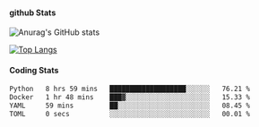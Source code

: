 #### github Stats
![Anurag's GitHub stats](https://github-readme-stats.vercel.app/api?username=reduhq&theme=react&show_icons=true&hide=contribs,prs)

[![Top Langs](https://github-readme-stats.vercel.app/api/top-langs/?username=reduhq&layout=compact&theme=react)](https://github.com/anuraghazra/github-readme-stats)

#### Coding Stats
<!--START_SECTION:waka-->

```txt
Python   8 hrs 59 mins   ███████████████████░░░░░░   76.21 %
Docker   1 hr 48 mins    ███▓░░░░░░░░░░░░░░░░░░░░░   15.33 %
YAML     59 mins         ██░░░░░░░░░░░░░░░░░░░░░░░   08.45 %
TOML     0 secs          ░░░░░░░░░░░░░░░░░░░░░░░░░   00.01 %
```

<!--END_SECTION:waka-->